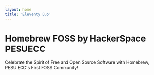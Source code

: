 ```yaml
---
layout: home
title: 'Eleventy Duo'
---
```


# Homebrew FOSS by HackerSpace PESUECC

Celebrate the Spirit of Free and Open Source Software with Homebrew, PESU ECC's First FOSS Community!
